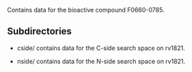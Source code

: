 Contains data for the bioactive compound F0660-0785.

## Subdirectories

- cside/ contains data for the C-side search space on rv1821.

- nside/ contains data for the N-side search space on rv1821.

